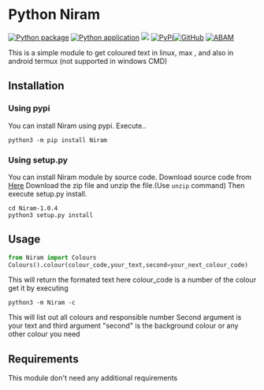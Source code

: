 # Python Niram

[![Python package](https://github.com/aswanthabam/Niram/actions/workflows/python-package.yml/badge.svg?branch=main)](https://pypi.org/project/Niram/) [![Python application](https://github.com/aswanthabam/Niram/actions/workflows/python-app.yml/badge.svg)](https://github.com/aswanthabam/Niram/actions/workflows/python-app.yml) <img src="https://badgen.net/badge/release/v%201.0.4"/>
[![PyPi](https://badgen.net/badge/icon/pypi?icon=pypi&label)](https://pypi.org/user/abam/)[![GitHub](https://badgen.net/badge/icon/github?icon=github&label)](https://github.com/aswanthabam) [![ABAM](https://badgen.net/badge/ABAM/view/)](https://abam.herokuapp.com/projects/Niram)

This is a simple module to get coloured text in linux, max , and also in android termux (not supported in windows CMD)
## Installation 
### Using pypi
You can install Niram using pypi. Execute..
```console
python3 -m pip install Niram
```
### Using setup.py 
You can install Niram module by source code. Download source code from <a href="https://abam.herokuapp.com/projects/Niram">Here</a>
Download the zip file and unzip the file.(Use ```unzip``` command) Then execute setup.py install.
```console
cd Niram-1.0.4
python3 setup.py install
```

## Usage
```python
from Niram import Colours
Colours().colour(colour_code,your_text,second=your_next_colour_code)
```
This will return the formated text
here colour_code is a number of the colour get it by executing
```console
python3 -m Niram -c
```
This will list out all colours and responsible number
Second argument is your text and third argument "second" is the background colour or any other colour you need 

## Requirements
 This module don't need any additional requirements